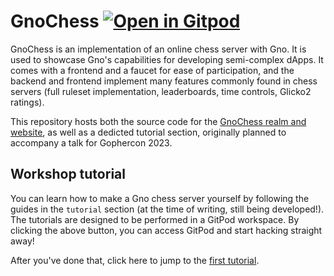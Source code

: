 <h1>
	GnoChess
	<a href="https://gitpod.io/new/#https://github.com/gnolang/gnochess">
	<img alt="Open in Gitpod" src="https://gitpod.io/button/open-in-gitpod.svg">
	</a>
</h1>

GnoChess is an implementation of an online chess server with Gno. It is used to
showcase Gno's capabilities for developing semi-complex dApps. It comes with a
frontend and a faucet for ease of participation, and the backend and frontend
implement many features commonly found in chess servers (full ruleset
implementation, leaderboards, time controls, Glicko2 ratings).

This repository hosts both the source code for the [GnoChess realm and
website](https://gnochess.com), as well as a dedicted tutorial section,
originally planned to accompany a talk for Gophercon 2023.

## Workshop tutorial

You can learn how to make a Gno chess server yourself by following the guides
in the `tutorial` section (at the time of writing, still being developed!).
The tutorials are designed to be performed in a GitPod workspace. By clicking
the above button, you can access GitPod and start hacking straight away!

After you've done that, click here to jump to the
[first tutorial](./tutorial/01_getting_started/README.md).

